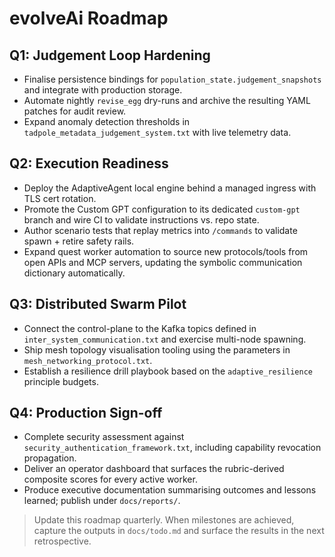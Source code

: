 # evolveAi Roadmap

## Q1: Judgement Loop Hardening
- Finalise persistence bindings for `population_state.judgement_snapshots` and integrate with production storage.
- Automate nightly `revise_egg` dry-runs and archive the resulting YAML patches for audit review.
- Expand anomaly detection thresholds in `tadpole_metadata_judgement_system.txt` with live telemetry data.

## Q2: Execution Readiness
- Deploy the AdaptiveAgent local engine behind a managed ingress with TLS cert rotation.
- Promote the Custom GPT configuration to its dedicated `custom-gpt` branch and wire CI to validate instructions vs. repo state.
- Author scenario tests that replay metrics into `/commands` to validate spawn + retire safety rails.
- Expand quest worker automation to source new protocols/tools from open APIs and MCP servers, updating the symbolic communication dictionary automatically.

## Q3: Distributed Swarm Pilot
- Connect the control-plane to the Kafka topics defined in `inter_system_communication.txt` and exercise multi-node spawning.
- Ship mesh topology visualisation tooling using the parameters in `mesh_networking_protocol.txt`.
- Establish a resilience drill playbook based on the `adaptive_resilience` principle budgets.

## Q4: Production Sign-off
- Complete security assessment against `security_authentication_framework.txt`, including capability revocation propagation.
- Deliver an operator dashboard that surfaces the rubric-derived composite scores for every active worker.
- Produce executive documentation summarising outcomes and lessons learned; publish under `docs/reports/`.

> Update this roadmap quarterly. When milestones are achieved, capture the outputs in `docs/todo.md` and surface the results in the next retrospective.

